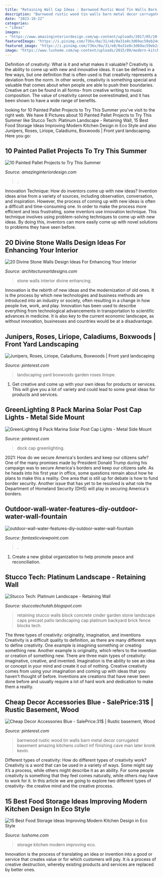 ```yaml
---
title: "Retaining Wall Cap Ideas : Barnwood Rustic Wood Tin Walls Barn Metal Decor Corrugated Basement Amazing Kitchens Collect Inf Finishing Cave Man Later Kronk Kevin"
description: "Barnwood rustic wood tin walls barn metal decor corrugated basement amazing kitchens collect inf finishing cave man later kronk kevin"
date: "2023-10-22"
categories:
- "ideas"
images:
- "https://www.amazinginteriordesign.com/wp-content/uploads/2017/05/10-Painted-Pallet-Projects-to-Try-This-Summer-5.jpg"
featuredImage: "https://i.pinimg.com/736x/0a/31/e8/0a31e8c3d69ac59eb24d36c1fa330a3a.jpg"
featured_image: "https://i.pinimg.com/736x/0a/31/e8/0a31e8c3d69ac59eb24d36c1fa330a3a.jpg"
image: "https://www.lushome.com/wp-content/uploads/2015/09/modern-kitchen-storage-ideas-10.jpg"
---
```



Definition of creativity: What is it and what makes it valuable?
Creativity is the ability to come up with new and innovative ideas. It can be defined in a few ways, but one definition that is often used is that creativity represents a deviation from the norm. In other words, creativity is something special and valuable that comes about when people are able to push their boundaries. Creative art can be found in all forms- from creative writing to music composition. The value of creativity cannot be overestimated, and it has been shown to have a wide range of benefits.

	

		
looking for 10 Painted Pallet Projects to Try This Summer you've visit to the right web. We have 8 Pictures about 10 Painted Pallet Projects to Try This Summer like Stucco Tech: Platinum Landscape - Retaining Wall, 15 Best Food Storage Ideas Improving Modern Kitchen Design in Eco Style and also Junipers, Roses, Liriope, Caladiums, Boxwoods | Front yard landscaping. Here you go:
		
    
## 10 Painted Pallet Projects To Try This Summer

<img loading=lazy src="https://www.amazinginteriordesign.com/wp-content/uploads/2017/05/10-Painted-Pallet-Projects-to-Try-This-Summer-5.jpg" onerror="this.onerror=null;this.src='https://tse1.mm.bing.net/th?id=OIP.HQplRwlKsKAvzZHv1iylAwHaPY&amp;pid=15.1';" alt="10 Painted Pallet Projects to Try This Summer">

_Source: amazinginteriordesign.com_

>. 

	

Innovation Technique: How do inventors come up with new ideas?
Invention ideas arise from a variety of sources, including observation, conversation, and inspiration. However, the process of coming up with new ideas is often a difficult and time-consuming one. In order to make the process more efficient and less frustrating, some inventors use innovation technique. This technique involves using problem-solving techniques to come up with new ideas. By doing this, inventors can more easily come up with novel solutions to problems they have seen before.

    
## 20 Divine Stone Walls Design Ideas For Enhancing Your Interior

<img loading=lazy src="https://www.architectureartdesigns.com/wp-content/uploads/2014/02/451.jpg" onerror="this.onerror=null;this.src='https://tse3.mm.bing.net/th?id=OIP.vpjI7Ashph3YKh4zXiMX-QHaE8&amp;pid=15.1';" alt="20 Divine Stone Walls Design Ideas For Enhancing Your Interior">

_Source: architectureartdesigns.com_

>stone walls interior divine enhancing. 

	

Innovation is the rebirth of new ideas and the modernization of old ones. It is the process by which new technologies and business methods are introduced into an industry or society, often resulting in a change in how people live, work, and play. Innovation has been used to describe everything from technological advancements in transportation to scientific advances in medicine. It is also key to the current economic landscape, as without innovation, businesses and countries would be at a disadvantage.

    
## Junipers, Roses, Liriope, Caladiums, Boxwoods | Front Yard Landscaping

<img loading=lazy src="https://i.pinimg.com/736x/0a/31/e8/0a31e8c3d69ac59eb24d36c1fa330a3a.jpg" onerror="this.onerror=null;this.src='https://tse2.mm.bing.net/th?id=OIP.uMNWrwSbJ7Kp-xXZyLGYsgHaJ4&amp;pid=15.1';" alt="Junipers, Roses, Liriope, Caladiums, Boxwoods | Front yard landscaping">

_Source: pinterest.com_

>landscaping yard boxwoods garden roses liriope. 

	

1. Get creative and come up with your own ideas for products or services. This will give you a lot of variety and could lead to some great ideas for products and services.

    
## GreenLighting 8 Pack Marina Solar Post Cap Lights - Metal Side Mount

<img loading=lazy src="https://i.pinimg.com/736x/4f/68/81/4f6881b911db9e1611a4ce108f9188a9.jpg" onerror="this.onerror=null;this.src='https://tse4.mm.bing.net/th?id=OIP.6vekgGTabtRHRHkw6ErPKgHaHa&amp;pid=15.1';" alt="GreenLighting 8 Pack Marina Solar Post Cap Lights - Metal Side Mount">

_Source: pinterest.com_

>dock cap greenlighting. 

	

2021: How do we secure America's borders and keep our citizens safe?
One of the many promises made by President Donald Trump during his campaign was to secure America's borders and keep our citizens safe. As he heads into his first year in office, some questions remain about how he plans to make this a reality. One area that is still up for debate is how to fund border security. Another issue that has yet to be resolved is what role the Department of Homeland Security (DHS) will play in securing America's borders.

    
## Outdoor-wall-water-features-diy-outdoor-water-wall-fountain

<img loading=lazy src="https://www.fantasticviewpoint.com/wp-content/uploads/2016/10/outdoor-wall-water-features-diy-outdoor-water-wall-fountain-792b95e52f099699.jpg" onerror="this.onerror=null;this.src='https://tse4.mm.bing.net/th?id=OIP.mIGUjB_vA6JlyO3wJK6fqwHaFj&amp;pid=15.1';" alt="outdoor-wall-water-features-diy-outdoor-water-wall-fountain">

_Source: fantasticviewpoint.com_

>. 

	

1. Create a new global organization to help promote peace and reconciliation.

    
## Stucco Tech: Platinum Landscape - Retaining Wall

<img loading=lazy src="http://4.bp.blogspot.com/-uPnPHCI867U/TgK2SLznKjI/AAAAAAAAAyc/fKw52y7j06E/w1200-h630-p-k-no-nu/Platinum%2BTuscan%2B5.jpg" onerror="this.onerror=null;this.src='https://tse2.mm.bing.net/th?id=OIP.X8b-IuoDR6TEsRbKvbglIQHaD4&amp;pid=15.1';" alt="Stucco Tech: Platinum Landscape - Retaining Wall">

_Source: stuccotechutah.blogspot.com_

>retaining stucco walls block concrete cinder garden stone landscape caps precast patio landscaping cap platinum backyard brick fence blocks tech. 

	

The three types of creativity: originality, imagination, and inventions
Creativity is a difficult quality to definition, as there are many different ways to define creativity. One example is imagining something or creating something new. Another example is originality, which refers to the invention or creation of something new. 
There are three main types of creativity: imaginative, creative, and invented. Imagination is the ability to see an idea or concept in your mind and create it out of nothing. Creative creativity comes from using your imagination and coming up with ideas that you haven’t thought of before. Inventions are creations that have never been done before and usually require a lot of hard work and dedication to make them a reality.

    
## Cheap Decor Accessories Blue - SalePrice:31$ | Rustic Basement, Wood

<img loading=lazy src="https://i.pinimg.com/736x/b8/80/14/b88014db36a6592383072026bcd790fe.jpg" onerror="this.onerror=null;this.src='https://tse2.mm.bing.net/th?id=OIP.jtHx2qO26vSs2JR92BEzngHaNK&amp;pid=15.1';" alt="Cheap Decor Accessories Blue - SalePrice:31$ | Rustic basement, Wood">

_Source: pinterest.com_

>barnwood rustic wood tin walls barn metal decor corrugated basement amazing kitchens collect inf finishing cave man later kronk kevin. 

	

Different types of creativity: How do different types of creativity work?
Creativity is a word that can be used in a variety of ways. Some might say it’s a process, while others might describe it as an ability. For some people creativity is something that they feel comes naturally, while others may have to work for it. In this article we are going to explore two different types of creativity- the creative mind and the creative process.

    
## 15 Best Food Storage Ideas Improving Modern Kitchen Design In Eco Style

<img loading=lazy src="https://www.lushome.com/wp-content/uploads/2015/09/modern-kitchen-storage-ideas-10.jpg" onerror="this.onerror=null;this.src='https://tse2.mm.bing.net/th?id=OIP.emYJZclgwBe2wcUuZixAKwHaJ3&amp;pid=15.1';" alt="15 Best Food Storage Ideas Improving Modern Kitchen Design in Eco Style">

_Source: lushome.com_

>storage kitchen modern improving eco. 

	

Innovation is the process of translating an idea or invention into a good or service that creates value or for which customers will pay. It is a process of creative destruction, whereby existing products and services are replaced by better ones.

